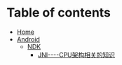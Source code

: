 # Table of contents

* [Home](README.md)
* [Android](android/README.md)
  * [NDK](android/ndk/README.md)
    * [JNI----CPU架构相关的知识](android/ndk/jnicpu-jia-gou-xiang-guan-de-zhi-shi.md)

